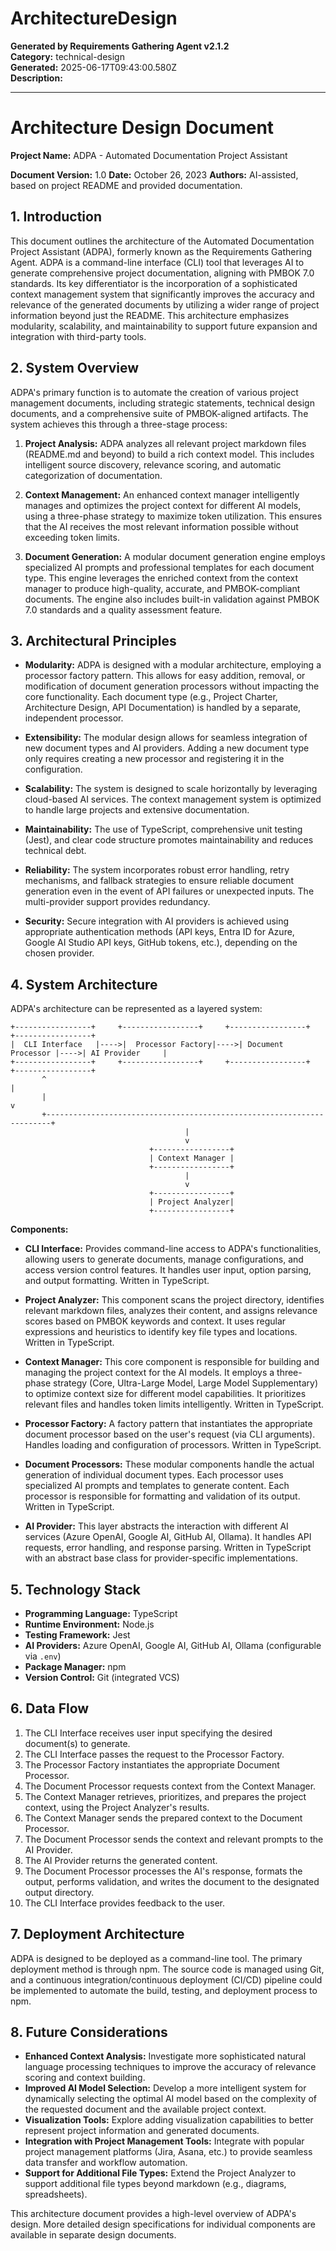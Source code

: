 # ArchitectureDesign

**Generated by Requirements Gathering Agent v2.1.2**  
**Category:** technical-design  
**Generated:** 2025-06-17T09:43:00.580Z  
**Description:** 

---

# Architecture Design Document

**Project Name:** ADPA - Automated Documentation Project Assistant

**Document Version:** 1.0
**Date:** October 26, 2023
**Authors:** AI-assisted, based on project README and provided documentation.


## 1. Introduction

This document outlines the architecture of the Automated Documentation Project Assistant (ADPA), formerly known as the Requirements Gathering Agent. ADPA is a command-line interface (CLI) tool that leverages AI to generate comprehensive project documentation, aligning with PMBOK 7.0 standards.  Its key differentiator is the incorporation of a sophisticated context management system that significantly improves the accuracy and relevance of the generated documents by utilizing a wider range of project information beyond just the README.  This architecture emphasizes modularity, scalability, and maintainability to support future expansion and integration with third-party tools.


## 2. System Overview

ADPA's primary function is to automate the creation of various project management documents, including strategic statements, technical design documents, and a comprehensive suite of PMBOK-aligned artifacts. The system achieves this through a three-stage process:

1. **Project Analysis:**  ADPA analyzes all relevant project markdown files (README.md and beyond) to build a rich context model.  This includes intelligent source discovery, relevance scoring, and automatic categorization of documentation.

2. **Context Management:** An enhanced context manager intelligently manages and optimizes the project context for different AI models, using a three-phase strategy to maximize token utilization. This ensures that the AI receives the most relevant information possible without exceeding token limits.

3. **Document Generation:**  A modular document generation engine employs specialized AI prompts and professional templates for each document type. This engine leverages the enriched context from the context manager to produce high-quality, accurate, and PMBOK-compliant documents.  The engine also includes built-in validation against PMBOK 7.0 standards and a quality assessment feature.


## 3. Architectural Principles

* **Modularity:** ADPA is designed with a modular architecture, employing a processor factory pattern. This allows for easy addition, removal, or modification of document generation processors without impacting the core functionality. Each document type (e.g., Project Charter, Architecture Design, API Documentation) is handled by a separate, independent processor.

* **Extensibility:** The modular design allows for seamless integration of new document types and AI providers. Adding a new document type only requires creating a new processor and registering it in the configuration.

* **Scalability:**  The system is designed to scale horizontally by leveraging cloud-based AI services.  The context management system is optimized to handle large projects and extensive documentation.

* **Maintainability:**  The use of TypeScript, comprehensive unit testing (Jest), and clear code structure promotes maintainability and reduces technical debt.

* **Reliability:**  The system incorporates robust error handling, retry mechanisms, and fallback strategies to ensure reliable document generation even in the event of API failures or unexpected inputs.  The multi-provider support provides redundancy.

* **Security:**  Secure integration with AI providers is achieved using appropriate authentication methods (API keys, Entra ID for Azure, Google AI Studio API keys, GitHub tokens, etc.), depending on the chosen provider.


## 4. System Architecture

ADPA's architecture can be represented as a layered system:

```
+-----------------+     +-----------------+     +-----------------+     +-----------------+
|  CLI Interface   |---->|  Processor Factory|---->| Document Processor |---->| AI Provider     |
+-----------------+     +-----------------+     +-----------------+     +-----------------+
       ^                                                                        |
       |                                                                        v
       +-----------------------------------------------------------------------+
                                       |
                                       v
                               +-----------------+
                               | Context Manager |
                               +-----------------+
                                       |
                                       v
                               +-----------------+
                               | Project Analyzer|
                               +-----------------+
```

**Components:**

* **CLI Interface:**  Provides command-line access to ADPA's functionalities, allowing users to generate documents, manage configurations, and access version control features.  It handles user input, option parsing, and output formatting.  Written in TypeScript.

* **Project Analyzer:** This component scans the project directory, identifies relevant markdown files, analyzes their content, and assigns relevance scores based on PMBOK keywords and context.  It uses regular expressions and heuristics to identify key file types and locations.  Written in TypeScript.

* **Context Manager:**  This core component is responsible for building and managing the project context for the AI models.  It employs a three-phase strategy (Core, Ultra-Large Model, Large Model Supplementary) to optimize context size for different model capabilities.  It prioritizes relevant files and handles token limits intelligently. Written in TypeScript.

* **Processor Factory:** A factory pattern that instantiates the appropriate document processor based on the user's request (via CLI arguments).  Handles loading and configuration of processors. Written in TypeScript.

* **Document Processors:**  These modular components handle the actual generation of individual document types. Each processor uses specialized AI prompts and templates to generate content.  Each processor is responsible for formatting and validation of its output.  Written in TypeScript.

* **AI Provider:** This layer abstracts the interaction with different AI services (Azure OpenAI, Google AI, GitHub AI, Ollama).  It handles API requests, error handling, and response parsing.  Written in TypeScript with an abstract base class for provider-specific implementations.


## 5. Technology Stack

* **Programming Language:** TypeScript
* **Runtime Environment:** Node.js
* **Testing Framework:** Jest
* **AI Providers:** Azure OpenAI, Google AI, GitHub AI, Ollama (configurable via `.env`)
* **Package Manager:** npm
* **Version Control:** Git (integrated VCS)


## 6. Data Flow

1. The CLI Interface receives user input specifying the desired document(s) to generate.
2. The CLI Interface passes the request to the Processor Factory.
3. The Processor Factory instantiates the appropriate Document Processor.
4. The Document Processor requests context from the Context Manager.
5. The Context Manager retrieves, prioritizes, and prepares the project context, using the Project Analyzer's results.
6. The Context Manager sends the prepared context to the Document Processor.
7. The Document Processor sends the context and relevant prompts to the AI Provider.
8. The AI Provider returns the generated content.
9. The Document Processor processes the AI's response, formats the output, performs validation, and writes the document to the designated output directory.
10. The CLI Interface provides feedback to the user.


## 7. Deployment Architecture

ADPA is designed to be deployed as a command-line tool.  The primary deployment method is through npm.  The source code is managed using Git, and a continuous integration/continuous deployment (CI/CD) pipeline could be implemented to automate the build, testing, and deployment process to npm.


## 8. Future Considerations

* **Enhanced Context Analysis:**  Investigate more sophisticated natural language processing techniques to improve the accuracy of relevance scoring and context building.
* **Improved AI Model Selection:** Develop a more intelligent system for dynamically selecting the optimal AI model based on the complexity of the requested document and the available project context.
* **Visualization Tools:**  Explore adding visualization capabilities to better represent project information and generated documents.
* **Integration with Project Management Tools:**  Integrate with popular project management platforms (Jira, Asana, etc.) to provide seamless data transfer and workflow automation.
* **Support for Additional File Types:** Extend the Project Analyzer to support additional file types beyond markdown (e.g., diagrams, spreadsheets).


This architecture document provides a high-level overview of ADPA's design.  More detailed design specifications for individual components are available in separate design documents.

